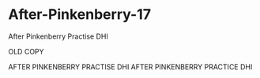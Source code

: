# After-Pinkenberry-17

After Pinkenberry Practise DHI

OLD COPY

AFTER PINKENBERRY PRACTISE DHI AFTER PINKENBERRY PRACTICE DHI
